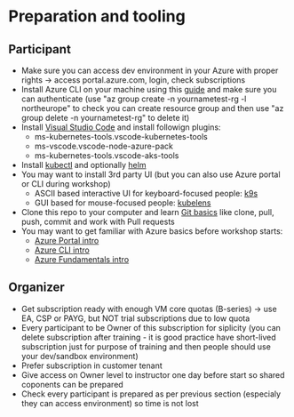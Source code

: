 # Preparation and tooling

## Participant
- Make sure you can access dev environment in your Azure with proper rights -> access portal.azure.com, login, check subscriptions
- Install Azure CLI on your machine using this [guide](https://docs.microsoft.com/en-us/cli/azure/install-azure-cli) and make sure you can authenticate (use "az group create -n yournametest-rg -l northeurope" to check you can create resource group and then use "az group delete -n yournametest-rg" to delete it)
- Install [Visual Studio Code](https://code.visualstudio.com/Download) and install followign plugins:
  - ms-kubernetes-tools.vscode-kubernetes-tools
  - ms-vscode.vscode-node-azure-pack
  - ms-kubernetes-tools.vscode-aks-tools
- Install [kubectl](https://kubernetes.io/docs/tasks/tools/) and optionally [helm](https://helm.sh/docs/intro/install/)
- You may want to install 3rd party UI (but you can also use Azure portal or CLI during workshop)
  - ASCII based interactive UI for keyboard-focused people: [k9s](https://k9scli.io/topics/install/)
  - GUI based for mouse-focused people: [kubelens](https://k8slens.dev/)
- Clone this repo to your computer and learn [Git basics](https://docs.microsoft.com/en-us/azure/devops/repos/git/gitworkflow?view=azure-devops) like clone, pull, push, commit and work with Pull requests
- You may want to get familiar with Azure basics before workshop starts:
  - [Azure Portal intro](https://docs.microsoft.com/en-us/learn/modules/explore-azure-portal/)
  - [Azure CLI intro](https://docs.microsoft.com/en-us/learn/modules/control-azure-services-with-cli/)
  - [Azure Fundamentals intro](https://docs.microsoft.com/en-us/learn/modules/intro-to-azure-fundamentals/)

## Organizer
- Get subscription ready with enough VM core quotas (B-series) -> use EA, CSP or PAYG, but NOT trial subscriptions due to low quota
- Every participant to be Owner of this subscription for siplicity (you can delete subscription after training - it is good practice have short-lived subscription just for purpose of training and then people should use your dev/sandbox environment)
- Prefer subscription in customer tenant
- Give access on Owner level to instructor one day before start so shared coponents can be prepared
- Check every participant is prepared as per previous section (especialy they can access environment) so time is not lost